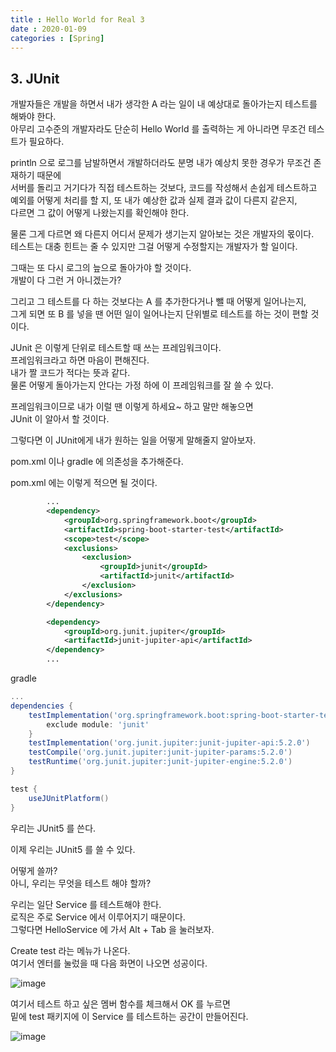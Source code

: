 ```yaml
---
title : Hello World for Real 3
date : 2020-01-09
categories : [Spring]
---
```


## 3. JUnit

개발자들은 개발을 하면서 내가 생각한 A 라는 일이 내 예상대로 돌아가는지 테스트를 해봐야 한다.  
아무리 고수준의 개발자라도 단순히 Hello World 를 출력하는 게 아니라면 무조건 테스트가 필요하다.  

println 으로 로그를 남발하면서 개발하더라도 분명 내가 예상치 못한 경우가 무조건 존재하기 때문에  
서버를 돌리고 거기다가 직접 테스트하는 것보다, 코드를 작성해서 손쉽게 테스트하고  
예외를 어떻게 처리를 할 지, 또 내가 예상한 값과 실제 결과 값이 다른지 같은지,  
다르면 그 값이 어떻게 나왔는지를 확인해야 한다.  

물론 그게 다르면 왜 다른지 어디서 문제가 생기는지 알아보는 것은 개발자의 몫이다.  
테스트는 대충 힌트는 줄 수 있지만 그걸 어떻게 수정할지는 개발자가 할 일이다.  

그때는 또 다시 로그의 늪으로 돌아가야 할 것이다.  
개발이 다 그런 거 아니겠는가?  

그리고 그 테스트를 다 하는 것보다는 A 를 추가한다거나 뺄 때 어떻게 일어나는지,  
그게 되면 또 B 를 넣을 땐 어떤 일이 일어나는지 단위별로 테스트를 하는 것이 편할 것이다.  

JUnit 은 이렇게 단위로 테스트할 때 쓰는 프레임워크이다.  
프레임워크라고 하면 마음이 편해진다.  
내가 짤 코드가 적다는 뜻과 같다.  
물론 어떻게 돌아가는지 안다는 가정 하에 이 프레임워크를 잘 쓸 수 있다.  

프레임워크이므로 내가 이럴 땐 이렇게 하세요~ 하고 말만 해놓으면  
JUnit 이 알아서 할 것이다.  

그렇다면 이 JUnit에게 내가 원하는 일을 어떻게 말해줄지 알아보자.  

pom.xml 이나 gradle 에 의존성을 추가해준다.  

pom.xml 에는 이렇게 적으면 될 것이다.  

```xml
        ...
        <dependency>
            <groupId>org.springframework.boot</groupId>
            <artifactId>spring-boot-starter-test</artifactId>
            <scope>test</scope>
            <exclusions>
                <exclusion>
                    <groupId>junit</groupId>
                    <artifactId>junit</artifactId>
                </exclusion>
            </exclusions>
        </dependency>

        <dependency>
            <groupId>org.junit.jupiter</groupId>
            <artifactId>junit-jupiter-api</artifactId>
        </dependency>
        ...
```

gradle  

```gradle
...
dependencies {
    testImplementation('org.springframework.boot:spring-boot-starter-test') {
        exclude module: 'junit'
    }
    testImplementation('org.junit.jupiter:junit-jupiter-api:5.2.0')
    testCompile('org.junit.jupiter:junit-jupiter-params:5.2.0')
    testRuntime('org.junit.jupiter:junit-jupiter-engine:5.2.0')
}

test { 
    useJUnitPlatform() 
}

```

우리는 JUnit5 를 쓴다.  

이제 우리는 JUnit5 를 쓸 수 있다.  

어떻게 쓸까?  
아니, 우리는 무엇을 테스트 해야 할까?  

우리는 일단 Service 를 테스트해야 한다.  
로직은 주로 Service 에서 이루어지기 때문이다.  
그렇다면 HelloService 에 가서 Alt + Tab 을 눌러보자.  

Create test 라는 메뉴가 나온다.  
여기서 엔터를 눌렀을 때 다음 화면이 나오면 성공이다.  

![image](https://user-images.githubusercontent.com/22045424/72053000-8bb77600-3309-11ea-96f2-eecdefeae2ee.png)

여기서 테스트 하고 싶은 멤버 함수를 체크해서 OK 를 누르면  
밑에 test 패키지에 이 Service 를 테스트하는 공간이 만들어진다.  

![image](https://user-images.githubusercontent.com/22045424/72053301-18623400-330a-11ea-83a7-6aca25a87f21.png)
